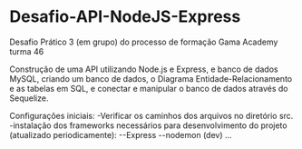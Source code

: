 # Desafio-API-NodeJS-Express
Desafio Prático 3 (em grupo) do processo de formação Gama Academy turma 46

Construção de uma API utilizando Node.js e Express, e banco de dados MySQL, criando um banco de dados, o Diagrama Entidade-Relacionamento e as tabelas em SQL, e conectar e manipular o banco de dados através do Sequelize.


Configurações iniciais:
-Verificar os caminhos dos arquivos no diretório src.
-instalação dos frameworks necessários para desenvolvimento do projeto (atualizado periodicamente):
--Express
--nodemon (dev)
...
